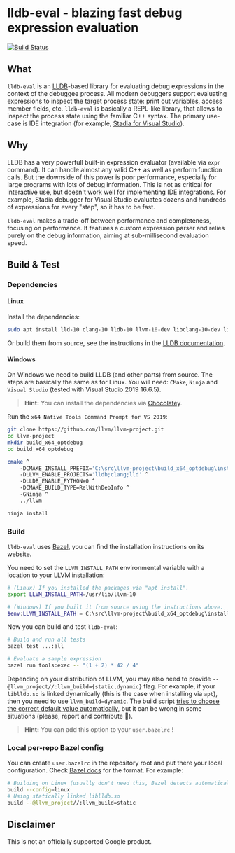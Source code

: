 # lldb-eval - blazing fast debug expression evaluation

[![Build Status](https://github.com/google/lldb-eval/workflows/Build%20&%20Test/badge.svg?branch=master)](https://github.com/google/lldb-eval/actions?query=workflow%3A%22Build+%26+Test%22+branch%3Amaster)

## What

`lldb-eval` is an [LLDB](https://lldb.llvm.org/)-based library for evaluating
debug expressions in the context of the debuggee process. All modern debuggers
support evaluating expressions to inspect the target process state: print out
variables, access member fields, etc. `lldb-eval` is basically a REPL-like
library, that allows to inspect the process state using the familiar C++ syntax.
The primary use-case is IDE integration (for example, 
[Stadia for Visual Studio](https://github.com/googlestadia/vsi-lldb)).

## Why

LLDB has a very powerfull built-in expression evaluator (available via `expr`
command). It can handle almost any valid C++ as well as perform function calls.
But the downside of this power is poor performance, especially for large
programs with lots of debug information. This is not as critical for interactive
use, but doesn't work well for implementing IDE integrations. For example,
Stadia debugger for Visual Studio evaluates dozens and hundreds of expressions
for every "step", so it has to be fast.

`lldb-eval` makes a trade-off between performance and completeness, focusing on
performance. It features a custom expression parser and relies purely on the
debug information, aiming at sub-millisecond evaluation speed.

## Build & Test

### Dependencies

#### Linux

Install the dependencies:

```bash
sudo apt install lld-10 clang-10 lldb-10 llvm-10-dev libclang-10-dev liblldb-10-dev
```

Or build them from source, see the instructions in the [LLDB documentation](https://lldb.llvm.org/resources/build.html#id9).

#### Windows

On Windows we need to build LLDB (and other parts) from source. The steps are
basically the same as for Linux. You will need: `CMake`, `Ninja` and
`Visual Studio` (tested with Visual Studio 2019 16.6.5).

> **Hint:** You can install the dependencies via [Chocolatey](https://chocolatey.org/).

Run the `x64 Native Tools Command Prompt for VS 2019`:

```bash
git clone https://github.com/llvm/llvm-project.git
cd llvm-project
mkdir build_x64_optdebug
cd build_x64_optdebug

cmake ^
    -DCMAKE_INSTALL_PREFIX='C:\src\llvm-project\build_x64_optdebug\install' ^
    -DLLVM_ENABLE_PROJECTS='lldb;clang;lld' ^
    -DLLDB_ENABLE_PYTHON=0 ^
    -DCMAKE_BUILD_TYPE=RelWithDebInfo ^
    -GNinja ^
    ../llvm

ninja install
```

### Build

`lldb-eval` uses [Bazel](https://bazel.build/), you can find the installation
instructions on its website.

You need to set the `LLVM_INSTALL_PATH` environmental variable with a location
to your LLVM installation:

```bash
# (Linux) If you installed the packages via "apt install".
export LLVM_INSTALL_PATH=/usr/lib/llvm-10
```

```powershell
# (Windows) If you built it from source using the instructions above.
$env:LLVM_INSTALL_PATH = C:\src\llvm-project\build_x64_optdebug\install
```

Now you can build and test `lldb-eval`:

```bash
# Build and run all tests
bazel test ...:all

# Evaluate a sample expression
bazel run tools:exec -- "(1 + 2) * 42 / 4"
```

Depending on your distribution of LLVM, you may also need to provide
`--@llvm_project//:llvm_build={static,dynamic}` flag. For example, if your
`liblldb.so` is linked dynamically (this is the case when installing via `apt`),
then you need to use `llvm_build=dynamic`. The build script [tries to choose the
correct default value automatically](/build_defs/repo_rules.bzl#L21), but it can
be wrong in some situations (please, report and contribute 🙂).

> **Hint:** You can add this option to your `user.bazelrc` !

### Local per-repo Bazel config

You can create `user.bazelrc` in the repository root and put there your local
configuration. Check [Bazel docs](https://docs.bazel.build/versions/master/guide.html#bazelrc)
for the format. For example:

```bash
# Building on Linux (usually don't need this, Bazel detects automatically)
build --config=linux
# Using statically linked liblldb.so
build --@llvm_project//:llvm_build=static
```

## Disclaimer

This is not an officially supported Google product.
